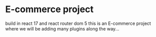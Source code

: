 # E-commerce project

build in react 17  and react router dom 5 this is an E-commerce project where we will be adding many plugins along the way...